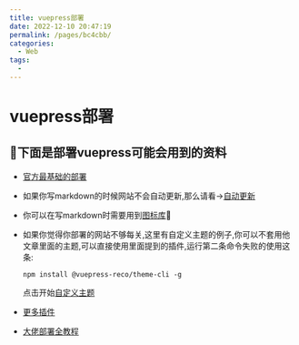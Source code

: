 ```yaml
---
title: vuepress部署
date: 2022-12-10 20:47:19
permalink: /pages/bc4cbb/
categories:
  - Web
tags:
  - 
---
```


# vuepress部署
## 🎄下面是部署vuepress可能会用到的资料
- [官方最基础的部署](https://vuepress.vuejs.org/zh/guide/getting-started.html)
- 如果你写markdown的时候网站不会自动更新,那么请看->[自动更新](https://blog.csdn.net/Ray_20160915/article/details/94431461)
- 你可以在写markdown时需要用到[图标库](https://www.emojiall.com/zh-hans)🦝
- 如果你觉得你部署的网站不够每关,这里有自定义主题的例子,你可以不套用他文章里面的主题,可以直接使用里面提到的插件,运行第二条命令失败的使用这条:  
  ```
  npm install @vuepress-reco/theme-cli -g  
  ```
  点击开始[自定义主题](https://blog.csdn.net/qq_41327483/article/details/119103300?spm=1001.2101.3001.6661.1&utm_medium=distribute.pc_relevant_t0.none-task-blog-2%7Edefault%7ECTRLIST%7ERate-1-119103300-blog-125408462.pc_relevant_multi_platform_whitelistv4&depth_1-utm_source=distribute.pc_relevant_t0.none-task-blog-2%7Edefault%7ECTRLIST%7ERate-1-119103300-blog-125408462.pc_relevant_multi_platform_whitelistv4&utm_relevant_index=1)

- [更多插件](https://zhuanlan.zhihu.com/p/467830386)
- [大佬部署全教程](https://zhuanlan.zhihu.com/p/489776067)